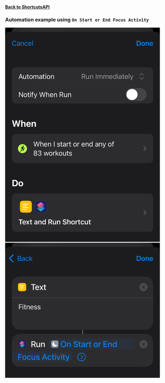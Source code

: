 #### [Back to ShortcutsAPI](../README.md)
### Automation example using `On Start or End Focus Activity`

![Personal automation setup](./On%20Start%20or%20End%20Focus%20Activity%20Example%20A.png)
![Shortcut contents](./On%20Start%20or%20End%20Focus%20Activity%20Example%20B.png)

